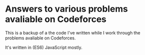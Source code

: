 Answers to various problems avaliable on Codeforces
===================================================

This is a backup of a the code I've written while I work through the problems avaliable on Codeforces.

It's written in (ES6) JavaScript mostly.